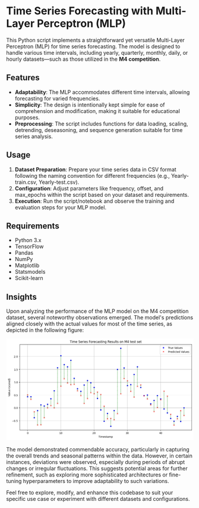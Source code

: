 # Time Series Forecasting with Multi-Layer Perceptron (MLP)
This Python script implements a straightforward yet versatile Multi-Layer Perceptron (MLP) for time series forecasting. The model is designed to handle various time intervals, including yearly, quarterly, monthly, daily, or hourly datasets—such as those utilized in the **M4 competition**.

## Features
* **Adaptability**: The MLP accommodates different time intervals, allowing forecasting for varied frequencies.
* **Simplicity**: The design is intentionally kept simple for ease of comprehension and modification, making it suitable for educational purposes.
* **Preprocessing**: The script includes functions for data loading, scaling, detrending, deseasoning, and sequence generation suitable for time series analysis.

## Usage
1. **Dataset Preparation**: Prepare your time series data in CSV format following the naming convention for different frequencies (e.g., Yearly-train.csv, Yearly-test.csv).
2. **Configuration**: Adjust parameters like frequency, offset, and max_epochs within the script based on your dataset and requirements.
3. **Execution**: Run the script/notebook and observe the training and evaluation steps for your MLP model.

## Requirements
* Python 3.x
* TensorFlow
* Pandas
* NumPy
* Matplotlib
* Statsmodels
* Scikit-learn

## Insights

Upon analyzing the performance of the MLP model on the M4 competition dataset, several noteworthy observations emerged. The model's predictions aligned closely with the actual values for most of the time series, as depicted in the following figure:

![Time Series Forecasting Results](result_plot.png)

The model demonstrated commendable accuracy, particularly in capturing the overall trends and seasonal patterns within the data. However, in certain instances, deviations were observed, especially during periods of abrupt changes or irregular fluctuations. This suggests potential areas for further refinement, such as exploring more sophisticated architectures or fine-tuning hyperparameters to improve adaptability to such variations.


Feel free to explore, modify, and enhance this codebase to suit your specific use case or experiment with different datasets and configurations.
